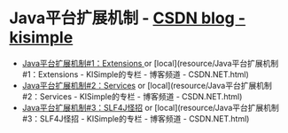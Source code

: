 
#  Java平台扩展机制 - [CSDN blog - kisimple](http://blog.csdn.net/kisimple)

* [Java平台扩展机制#1：Extensions ](http://blog.csdn.net/kisimple/article/details/38280969) or [local](resource/Java平台扩展机制#1：Extensions - KISimple的专栏 - 博客频道 - CSDN.NET.html)
* [Java平台扩展机制#2：Services](http://blog.csdn.net/kisimple/article/details/38282003) or [local](resource/Java平台扩展机制#2：Services - KISimple的专栏 - 博客频道 - CSDN.NET.html)
* [Java平台扩展机制#3：SLF4J怪招](http://blog.csdn.net/kisimple/article/details/38664717) or [local](resource/Java平台扩展机制#3：SLF4J怪招 - KISimple的专栏 - 博客频道 - CSDN.NET.html)
